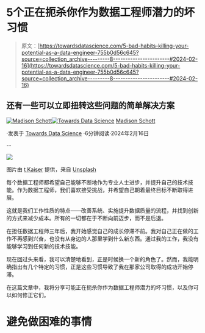 # 5个正在扼杀你作为数据工程师潜力的坏习惯

> 原文：[https://towardsdatascience.com/5-bad-habits-killing-your-potential-as-a-data-engineer-755b0d56c645?source=collection_archive---------8-----------------------#2024-02-16](https://towardsdatascience.com/5-bad-habits-killing-your-potential-as-a-data-engineer-755b0d56c645?source=collection_archive---------8-----------------------#2024-02-16)

## 还有一些可以立即扭转这些问题的简单解决方案

[](https://madison-schott.medium.com/?source=post_page---byline--755b0d56c645--------------------------------)[![Madison Schott](../Images/0b82d0dd48629641abb439cef23ebe04.png)](https://madison-schott.medium.com/?source=post_page---byline--755b0d56c645--------------------------------)[](https://towardsdatascience.com/?source=post_page---byline--755b0d56c645--------------------------------)[![Towards Data Science](../Images/a6ff2676ffcc0c7aad8aaf1d79379785.png)](https://towardsdatascience.com/?source=post_page---byline--755b0d56c645--------------------------------) [Madison Schott](https://madison-schott.medium.com/?source=post_page---byline--755b0d56c645--------------------------------)

·发表于 [Towards Data Science](https://towardsdatascience.com/?source=post_page---byline--755b0d56c645--------------------------------) ·6分钟阅读·2024年2月16日

--

![](../Images/9cb535ff4e78fbf4282a80ba038d1c62.png)

图片由 [t Kaiser](https://unsplash.com/@tkaiser?utm_source=medium&utm_medium=referral) 提供，来自 [Unsplash](https://unsplash.com/?utm_source=medium&utm_medium=referral)

每个数据工程师都希望自己能够不断地作为专业人士进步，并提升自己的技术技能。作为数据工程师，我们喜欢接受挑战，并希望自己朝着最终目标不断取得进展。

这就是我们工作性质的特点——改善系统、实施提升数据质量的流程，并找到创新的方式来减少成本。所有的一切都在于不断向前迈步，而不是后退。

在担任数据工程师三年后，我开始感觉自己的成长停滞不前。我对自己正在做的工作不再感到兴奋，也没有从身边的人那里学到什么新东西。通过我的工作，我没有能够学习到任何新的技术技能。

现在回过头来看，我可以清楚地看到，正是时候换一个新的角色了。然而，我能明确指出有几个特定的习惯，正是这些习惯导致了我在那家公司取得的成功开始停滞。

在这篇文章中，我将分享可能正在扼杀你作为数据工程师潜力的坏习惯，以及你可以如何修正它们。

# 避免做困难的事情
